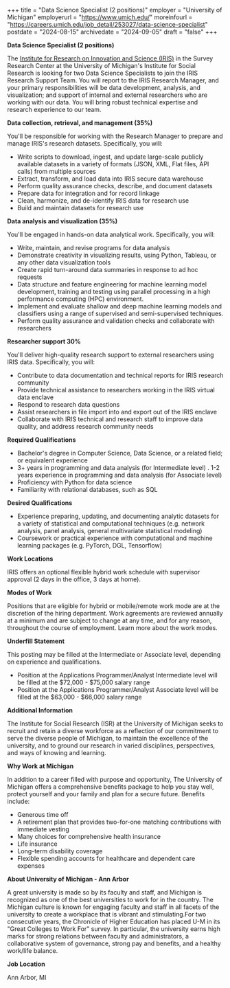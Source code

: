 +++
title = "Data Science Specialist (2 positions)"
employer = "University of Michigan"
employerurl = "https://www.umich.edu/"
moreinfourl = "https://careers.umich.edu/job_detail/253027/data-science-specialist"
postdate = "2024-08-15"
archivedate = "2024-09-05"
draft = "false"
+++

**Data Science Specialist (2 positions)**

The [Institute for Research on Innovation and Science (IRIS)](https://iris.isr.umich.edu/) in the Survey Research Center at the University of Michigan's Institute for Social Research is looking for two Data Science Specialists to join the IRIS Research Support Team. You will report to the IRIS Research Manager, and your primary responsibilities will be data development, analysis, and visualization; and support of internal and external researchers who are working with our data. You will bring robust technical expertise and research experience to our team.

**Data collection, retrieval, and management (35%)**

You'll be responsible for working with the Research Manager to prepare and manage IRIS's research datasets. Specifically, you will:

- Write scripts to download, ingest, and update large-scale publicly available datasets in a variety of formats (JSON, XML, Flat files, API calls) from multiple sources
- Extract, transform, and load data into IRIS secure data warehouse
- Perform quality assurance checks, describe, and document datasets
- Prepare data for integration and for record linkage
- Clean, harmonize, and de-identify IRIS data for research use
- Build and maintain datasets for research use

**Data analysis and visualization (35%)**

You'll be engaged in hands-on data analytical work. Specifically, you will:

- Write, maintain, and revise programs for data analysis
- Demonstrate creativity in visualizing results, using Python, Tableau, or any other data visualization tools
- Create rapid turn-around data summaries in response to ad hoc requests
- Data structure and feature engineering for machine learning model development, training and testing using parallel processing in a high performance computing (HPC) environment.
- Implement and evaluate shallow and deep machine learning models and classifiers using a range of supervised and semi-supervised techniques.
- Perform quality assurance and validation checks and collaborate with researchers

**Researcher support 30%**

You'll deliver high-quality research support to external researchers using IRIS data. Specifically, you will:

- Contribute to data documentation and technical reports for IRIS research community
- Provide technical assistance to researchers working in the IRIS virtual data enclave
- Respond to research data questions
- Assist researchers in file import into and export out of the IRIS enclave
- Collaborate with IRIS technical and research staff to improve data quality, and address research community needs

**Required Qualifications**

- Bachelor's degree in Computer Science, Data Science, or a related field; or equivalent experience
- 3+ years in programming and data analysis (for Intermediate level) . 1-2 years experience in programming and data analysis (for Associate level)
- Proficiency with Python for data science
- Familiarity with relational databases, such as SQL

**Desired Qualifications**

- Experience preparing, updating, and documenting analytic datasets for a variety of statistical and computational techniques (e.g. network analysis, panel analysis, general multivariate statistical modeling)
- Coursework or practical experience with computational and machine learning packages (e.g. PyTorch, DGL, Tensorflow)

**Work Locations**

IRIS offers an optional flexible hybrid work schedule with supervisor approval (2 days in the office, 3 days at home).

**Modes of Work**

Positions that are eligible for hybrid or mobile/remote work mode are at the discretion of the hiring department. Work agreements are reviewed annually at a minimum and are subject to change at any time, and for any reason, throughout the course of employment. Learn more about the work modes.

**Underfill Statement**

This posting may be filled at the Intermediate or Associate level, depending on experience and qualifications.

- Position at the Applications Programmer/Analyst Intermediate level will be filled at the $72,000 - $75,000 salary range
- Position at the Applications Programmer/Analyst Associate level will be filled at the $63,000 - $66,000 salary range

**Additional Information**

The Institute for Social Research (ISR) at the University of Michigan seeks to recruit and retain a diverse workforce as a reflection of our commitment to serve the diverse people of Michigan, to maintain the excellence of the university, and to ground our research in varied disciplines, perspectives, and ways of knowing and learning.

**Why Work at Michigan**

In addition to a career filled with purpose and opportunity, The University of Michigan offers a comprehensive benefits package to help you stay well, protect yourself and your family and plan for a secure future. Benefits include:

- Generous time off
- A retirement plan that provides two-for-one matching contributions with immediate vesting
- Many choices for comprehensive health insurance
- Life insurance
- Long-term disability coverage
- Flexible spending accounts for healthcare and dependent care expenses

**About University of Michigan - Ann Arbor**

A great university is made so by its faculty and staff, and Michigan is recognized as one of the best universities to work for in the country. The Michigan culture is known for engaging faculty and staff in all facets of the university to create a workplace that is vibrant and stimulating.For two consecutive years, the Chronicle of Higher Education has placed U-M in its "Great Colleges to Work For" survey. In particular, the university earns high marks for strong relations between faculty and administrators, a collaborative system of governance, strong pay and benefits, and a healthy work/life balance.

**Job Location**

Ann Arbor, MI
